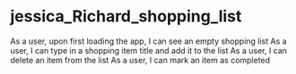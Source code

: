 # jessica_Richard_shopping_list


As a user, upon first loading the app, I can see an empty shopping list
As a user, I can type in a shopping item title and add it to the list
As a user, I can delete an item from the list
As a user, I can mark an item as completed